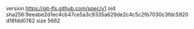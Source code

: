version https://git-lfs.github.com/spec/v1
oid sha256:9eeabe2d1ec4cb47ce5a3c9335a629de2c4c5c2fb7030c3fdc5920d18fdd0762
size 5662
